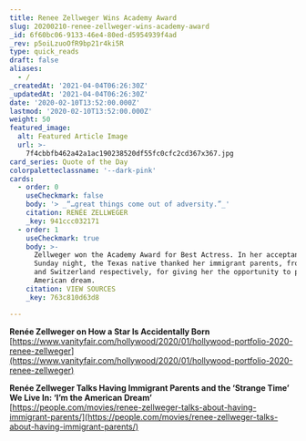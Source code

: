 ```yaml
---
title: Renee Zellweger Wins Academy Award
slug: 20200210-renee-zellweger-wins-academy-award
_id: 6f60bc06-9133-46e4-80ed-d5954939f4ad
_rev: p5oiLzuoOfR9bp21r4ki5R
type: quick_reads
draft: false
aliases:
  - /
_createdAt: '2021-04-04T06:26:30Z'
_updatedAt: '2021-04-04T06:26:30Z'
date: '2020-02-10T13:52:00.000Z'
lastmod: '2020-02-10T13:52:00.000Z'
weight: 50
featured_image:
  alt: Featured Article Image
  url: >-
    7f4cbbfb462a42a1ac190238520df55fc0cfc2cd367x367.jpg
card_series: Quote of the Day
colorpaletteclassname: '--dark-pink'
cards:
  - order: 0
    useCheckmark: false
    body: '> _“…great things come out of adversity.”_'
    citation: RENÉE ZELLWEGER
    _key: 941ccc032171
  - order: 1
    useCheckmark: true
    body: >-
      Zellweger won the Academy Award for Best Actress. In her acceptance speech
      Sunday night, the Texas native thanked her immigrant parents, from Norway
      and Switzerland respectively, for giving her the opportunity to pursue the
      American dream.
    citation: VIEW SOURCES
    _key: 763c810d63d8

---
```

**Renée Zellweger on How a Star Is Accidentally Born**  
[https://www.vanityfair.com/hollywood/2020/01/hollywood-portfolio-2020-renee-zellweger](https://www.vanityfair.com/hollywood/2020/01/hollywood-portfolio-2020-renee-zellweger)

**Renée Zellweger Talks Having Immigrant Parents and the ‘Strange Time’ We Live In: ‘I’m the American Dream’**  
[https://people.com/movies/renee-zellweger-talks-about-having-immigrant-parents/](https://people.com/movies/renee-zellweger-talks-about-having-immigrant-parents/)